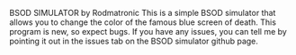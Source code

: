 BSOD SIMULATOR by Rodmatronic
This is a simple BSOD simulator that allows you to change the color of the famous blue screen of death. This program is new, so expect bugs. If you have any issues, you can tell me by pointing it out in the issues tab on the BSOD simulator github page.